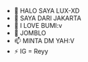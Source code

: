 - 👋 HALO SAYA LUX-XD
- 🙈 SAYA DARI JAKARTA 
- 🗿 I LOVE BUMI:v
- 🥲 JOMBLO 
- 📫 MINTA DM YAH:V
- ⚡ IG = Reyy

<!---
Lux-XD/Lux-XD is a ✨ special ✨ repository because its `README.md` (this file) appears on your GitHub profile.
You can click the Preview link to take a look at your changes.
--->
